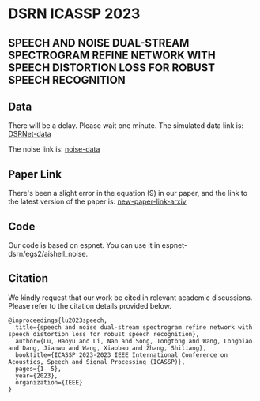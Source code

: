 # DSRN ICASSP 2023
## SPEECH AND NOISE DUAL-STREAM SPECTROGRAM REFINE NETWORK WITH SPEECH DISTORTION LOSS FOR ROBUST SPEECH RECOGNITION
## Data
There will be a delay. Please wait one minute.
The simulated data link is: [DSRNet-data](https://tjueducn-my.sharepoint.com/:u:/g/personal/luhaoyu_831_tju_edu_cn/EUZwebz6WANDllOtd_9DI20Bg6Pr98aBA0C_Ni68yY9P-g?e=MChca1)

The noise link is: [noise-data](http://web.cse.ohio-state.edu/pnl/corpus/HuNonspeech/)
## Paper Link
There's been a slight error in the equation (9) in our paper, and the link to the latest version of the paper is: [new-paper-link-arxiv](https://arxiv.org/abs/2305.17860)

## Code
Our code is based on espnet. You can use it in espnet-dsrn/egs2/aishell_noise.

## Citation

We kindly request that our work be cited in relevant academic discussions.  Please refer to the citation details provided below.
```
@inproceedings{lu2023speech,
  title={speech and noise dual-stream spectrogram refine network with speech distortion loss for robust speech recognition},
  author={Lu, Haoyu and Li, Nan and Song, Tongtong and Wang, Longbiao and Dang, Jianwu and Wang, Xiaobao and Zhang, Shiliang},
  booktitle={ICASSP 2023-2023 IEEE International Conference on Acoustics, Speech and Signal Processing (ICASSP)},
  pages={1--5},
  year={2023},
  organization={IEEE}
}
```
